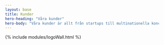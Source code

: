 ```yaml
---
layout: base
title: Kunder
hero-heading: "Våra kunder"
hero-body: "Våra kunder är allt från startups till multinationella koncerner, med det gemensamt att de vill utveckla verkligt bra digitala tjänster."
---
```


{% include modules/logoWall.html %}
